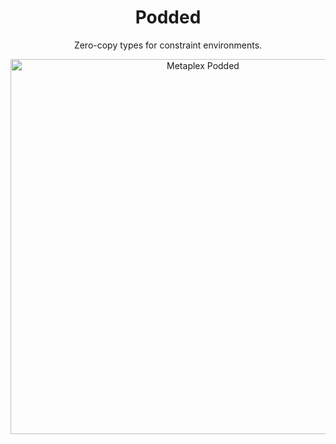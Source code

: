 <h1 align="center">
  Podded
</h1>
<p align="center">
  Zero-copy types for constraint environments.
</p>
<p align="center">
  <img width="600" alt="Metaplex Podded" src="" />
</p>